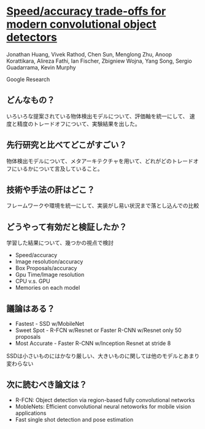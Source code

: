 # [Speed/accuracy trade-offs for modern convolutional object detectors](https://arxiv.org/abs/1611.10012)
Jonathan Huang, Vivek Rathod, Chen Sun, Menglong Zhu, Anoop Korattikara, Alireza Fathi, Ian Fischer, Zbigniew Wojna, Yang Song, Sergio Guadarrama, Kevin Murphy

Google Research
## どんなもの？
いろいろな提案されている物体検出モデルについて、評価軸を統一にして、
速度と精度のトレードオフについて、実験結果を出した。

## 先行研究と比べてどこがすごい？
物体検出モデルについて、メタアーキテクチャを用いて、どれがどのトレードオフにいるかについて言及していること。

## 技術や手法の肝はどこ？
フレームワークや環境を統一にして、実装がし易い状況まで落とし込んでの比較

## どうやって有効だと検証したか？
学習した結果について、幾つかの視点で検討
* Speed/accuracy
* Image resolution/accuracy
* Box Proposals/accuracy
* Gpu Time/Image resolution
* CPU v.s. GPU
* Memories on each model

## 議論はある？
* Fastest - SSD w/MobileNet
* Sweet Spot - R-FCN w/Resnet or Faster R-CNN w/Resnet only 50 proposals
* Most Accurate - Faster R-CNN w/Inception Resnet at stride 8

SSDは小さいものにはかなり厳しい、大きいものに関しては他のモデルとあまり変わらない

## 次に読むべき論文は？
* R-FCN: Object detection via region-based fully convolutional networks
* MobleNets: Efficient convolutional neural netoworks for mobile vision applications
* Fast single shot detection and pose estimation
